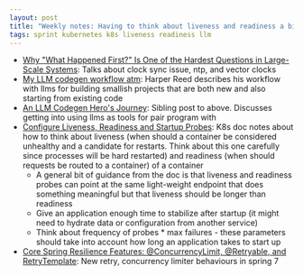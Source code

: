 ```yaml
---
layout: post
title: "Weekly notes: Having to think about liveness and readiness a bit lately as we roll our first production application into ecs (Ecs is a bit different from k8s to be sure but the ideas transfer fairly well I'd say)"
tags: sprint kubernetes k8s liveness readiness llm
---
```


* [Why "What Happened First?" Is One of the Hardest Questions in Large-Scale Systems](https://newsletter.scalablethread.com/p/why-what-happened-first-is-one-of): Talks about clock sync issue, ntp, and vector clocks
* [My LLM codegen workflow atm](https://harper.blog/2025/02/16/my-llm-codegen-workflow-atm/): Harper Reed describes his workflow with llms for building smallish projects that are both new and also starting from existing code
* [An LLM Codegen Hero's Journey](https://harper.blog/2025/04/17/an-llm-codegen-heros-journey/): Sibling post to above. Discusses getting into using llms as tools for pair program with
* [Configure Liveness, Readiness and Startup Probes](https://kubernetes.io/docs/tasks/configure-pod-container/configure-liveness-readiness-startup-probes/): K8s doc notes about how to think about liveness (when should a container be considered unhealthy and a candidate for restarts. Think about this one carefully since processes will be hard restarted) and readiness (when should requests be routed to a container) of a container
  * A general bit of guidance from the doc is that liveness and readiness probes can point at the same light-weight endpoint that does something meaningful but that liveness should be longer than readiness
  * Give an application enough time to stabilize after startup (it might need to hydrate data or configuration from another service)
  * Think about frequency of probes * max failures - these parameters should take into account how long an application takes to start up
* [Core Spring Resilience Features: @ConcurrencyLimit, @Retryable, and RetryTemplate](https://spring.io/blog/2025/09/09/core-spring-resilience-features): New retry, concurrency limiter behaviours in spring 7
